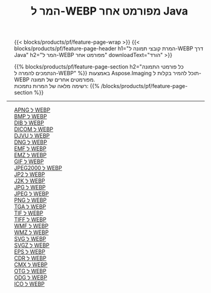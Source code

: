 ﻿---
title: המר ל-WEBP מפורמט אחר Java 
weight: 3920
url: /he/java/conversion/to/webp 
lang: he
langdirlevel: 2
locales: zh-hans,ja,it,ru,de,es,fr,nl,id,lt,pl,pt,vi,tr,ko,zh-hant,ar,hi,th,sv,cs,uk,he
description: באמצעות Aspose.Imaging תוכל להמיר בקלות ל-WEBP מפורמט אחר
---

{{< blocks/products/pf/feature-page-wrap >}}
{{< blocks/products/pf/feature-page-header h1="המרת קובצי תמונה ל-WEBP דרך Java" h2="המר ל-WEBP מפורמט אחר" downloadText="הורד" >}}


{{% blocks/products/pf/feature-page-section  h2="כל פורמטי התמונה הנתמכים להמרה ל-WEBP" %}}
באמצעות Aspose.Imaging תוכל להמיר בקלות ל-WEBP מפורמטים אחרים של תמונה.
<br/>
רשימה מלאה של המרות נתמכות:
{{% /blocks/products/pf/feature-page-section %}}
<div class="container-fluid productfamilypage bg-gray">
    <div class="convertypes bg-gray agp-content section">
        <div class="container">
		<hr style="margin-left:-20px;"/>
		<div class="row other-converters">
		    <div class='col-md-2 other-converter remove-lp remove-rp'><a href="/imaging/he/java/conversion/apng-to-webp" >APNG ל WEBP</a></div>
<div class='col-md-2 other-converter remove-lp remove-rp'><a href="/imaging/he/java/conversion/bmp-to-webp" >BMP ל WEBP</a></div>
<div class='col-md-2 other-converter remove-lp remove-rp'><a href="/imaging/he/java/conversion/dib-to-webp" >DIB ל WEBP</a></div>
<div class='col-md-2 other-converter remove-lp remove-rp'><a href="/imaging/he/java/conversion/dicom-to-webp" >DICOM ל WEBP</a></div>
<div class='col-md-2 other-converter remove-lp remove-rp'><a href="/imaging/he/java/conversion/djvu-to-webp" >DJVU ל WEBP</a></div>
<div class='col-md-2 other-converter remove-lp remove-rp'><a href="/imaging/he/java/conversion/dng-to-webp" >DNG ל WEBP</a></div>
<div class='col-md-2 other-converter remove-lp remove-rp'><a href="/imaging/he/java/conversion/emf-to-webp" >EMF ל WEBP</a></div>
<div class='col-md-2 other-converter remove-lp remove-rp'><a href="/imaging/he/java/conversion/emz-to-webp" >EMZ ל WEBP</a></div>
<div class='col-md-2 other-converter remove-lp remove-rp'><a href="/imaging/he/java/conversion/gif-to-webp" >GIF ל WEBP</a></div>
<div class='col-md-2 other-converter remove-lp remove-rp'><a href="/imaging/he/java/conversion/jpeg2000-to-webp" >JPEG2000 ל WEBP</a></div>
<div class='col-md-2 other-converter remove-lp remove-rp'><a href="/imaging/he/java/conversion/jp2-to-webp" >JP2 ל WEBP</a></div>
<div class='col-md-2 other-converter remove-lp remove-rp'><a href="/imaging/he/java/conversion/j2k-to-webp" >J2K ל WEBP</a></div>
<div class='col-md-2 other-converter remove-lp remove-rp'><a href="/imaging/he/java/conversion/jpg-to-webp" >JPG ל WEBP</a></div>
<div class='col-md-2 other-converter remove-lp remove-rp'><a href="/imaging/he/java/conversion/jpeg-to-webp" >JPEG ל WEBP</a></div>
<div class='col-md-2 other-converter remove-lp remove-rp'><a href="/imaging/he/java/conversion/png-to-webp" >PNG ל WEBP</a></div>
<div class='col-md-2 other-converter remove-lp remove-rp'><a href="/imaging/he/java/conversion/tga-to-webp" >TGA ל WEBP</a></div>
<div class='col-md-2 other-converter remove-lp remove-rp'><a href="/imaging/he/java/conversion/tif-to-webp" >TIF ל WEBP</a></div>
<div class='col-md-2 other-converter remove-lp remove-rp'><a href="/imaging/he/java/conversion/tiff-to-webp" >TIFF ל WEBP</a></div>
<div class='col-md-2 other-converter remove-lp remove-rp'><a href="/imaging/he/java/conversion/wmf-to-webp" >WMF ל WEBP</a></div>
<div class='col-md-2 other-converter remove-lp remove-rp'><a href="/imaging/he/java/conversion/wmz-to-webp" >WMZ ל WEBP</a></div>
<div class='col-md-2 other-converter remove-lp remove-rp'><a href="/imaging/he/java/conversion/svg-to-webp" >SVG ל WEBP</a></div>
<div class='col-md-2 other-converter remove-lp remove-rp'><a href="/imaging/he/java/conversion/svgz-to-webp" >SVGZ ל WEBP</a></div>
<div class='col-md-2 other-converter remove-lp remove-rp'><a href="/imaging/he/java/conversion/eps-to-webp" >EPS ל WEBP</a></div>
<div class='col-md-2 other-converter remove-lp remove-rp'><a href="/imaging/he/java/conversion/cdr-to-webp" >CDR ל WEBP</a></div>
<div class='col-md-2 other-converter remove-lp remove-rp'><a href="/imaging/he/java/conversion/cmx-to-webp" >CMX ל WEBP</a></div>
<div class='col-md-2 other-converter remove-lp remove-rp'><a href="/imaging/he/java/conversion/otg-to-webp" >OTG ל WEBP</a></div>
<div class='col-md-2 other-converter remove-lp remove-rp'><a href="/imaging/he/java/conversion/odg-to-webp" >ODG ל WEBP</a></div>
<div class='col-md-2 other-converter remove-lp remove-rp'><a href="/imaging/he/java/conversion/ico-to-webp" >ICO ל WEBP</a></div>
                </div>
        </div>
    </div>
</div>
<br/>

